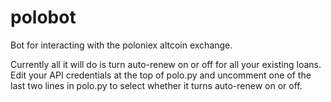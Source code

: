 # polobot
Bot for interacting with the poloniex altcoin exchange.

Currently all it will do is turn auto-renew on or off for all your existing loans. Edit your API credentials at the top of polo.py and uncomment one of the last two lines in polo.py to select whether it turns auto-renew on or off.
